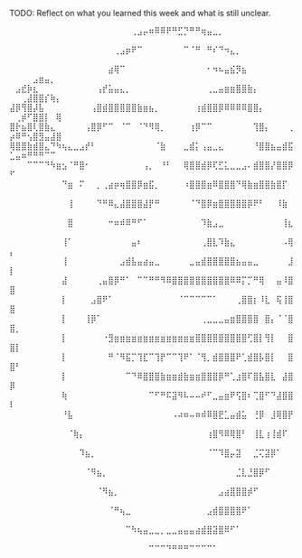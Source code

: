 TODO: Reflect on what you learned this week and what is still unclear.


⠀⠀⠀⠀⠀⠀⠀⠀⠀⠀⠀⠀⠀⠀⠀⠀⠀⠀⠀⠀⠀⢀⣠⡤⠶⠿⠿⠟⠛⣋⡙⠛⠛⢶⣤⣀⡀⠀⠀⠀⠀⠀⠀⠀⠀⠀⠀⠀⠀⠀⠀⠀⠀⠀⠀⠀⠀⠀
⠀⠀⠀⠀⠀⠀⠀⠀⠀⠀⠀⠀⠀⠀⠀⠀⠀⠀⢀⣠⡶⠟⠉⠀⠀⠀⠀⠀⠀⠀⠉⠈⠛⠀⠛⠎⠙⠲⣄⡀⠀⠀⠀⠀⠀⠀⠀⠀⠀⠀⠀⠀⠀⠀⠀⠀⠀⠀
⠀⠀⠀⠀⠀⠀⠀⠀⠀⠀⠀⠀⠀⠀⠀⠀⠀⣴⢿⠉⠀⠀⠀⠀⠀⠀⠀⠀⠀⠀⠀⠀⠀⠀⠂⠲⠦⣤⣮⡻⣦⠀⠀⠀⠀⠀⠀⠀⠀⠀⠀⠀⠀⣠⣶⣤⡀⠀
⠀⣠⣞⡷⣆⠀⠀⠀⠀⠀⠀⠀⠀⠀⠀⢠⡞⣥⣤⣄⡀⠀⠀⠀⠀⠀⠀⠀⠀⠀⠀⠀⠀⠀⢀⣀⣤⣶⣶⣿⣿⣷⡄⠀⠀⠀⠀⠀⠀⠀⠀⢀⣼⣿⣿⡎⢷⡄
⣼⡿⢻⣿⡼⣧⠀⠀⠀⠀⠀⠀⠀⠀⢠⣿⣾⣿⣿⣿⣿⣿⣷⣶⣦⡀⠀⠀⠀⠀⠀⠀⢰⣾⣿⣿⡿⠿⠿⠿⠿⣿⣿⡄⠀⠀⠀⠀⠀⠀⢀⡾⠋⣿⣿⡇⠀⢿
⣿⡗⣦⣿⢇⣿⣷⣄⠀⠀⠀⠀⠀⢠⣿⡿⠋⠉⠀⠈⠉⠀⠈⠙⠻⢿⡀⠀⠀⠀⠀⢰⡿⠉⠉⠀⠀⠀⠀⠀⠀⠀⢹⣿⡄⠀⠀⠀⢀⡴⠿⠛⢢⣿⣻⣤⣼⣿
⢿⣿⣿⣷⣾⣿⣄⠙⠳⢦⣄⣀⣠⡞⠃⠀⠀⠀⠀⠀⠀⠀⠀⠀⠀⠈⣷⠀⠀⠀⣀⣾⡅⢠⣤⣀⣄⠀⠀⠀⠀⠀⠘⣿⣿⣦⣤⣾⣯⣁⣤⠶⠛⠛⠛⠉⠉⠀
⠀⠀⠀⠉⠉⠉⠙⠳⣶⣢⠈⠛⣿⠂⠀⠀⠀⠀⠀⠀⠀⠀⠀⢠⡀⠀⠘⠃⠀⠀⢿⣿⣿⣾⡿⢏⣋⣅⣀⣀⣠⠄⣾⣿⣿⡜⣿⣿⡿⠋⠀⠀⠀⠀⠀⠀⠀⠀
⠀⠀⠀⠀⠀⠀⠀⠀⠀⠙⣶⠀⠍⠀⠀⡀⢀⣴⡶⢶⣿⣿⡿⣶⣯⡀⠀⠀⠀⠀⠰⣿⣿⣿⣶⠿⣿⣿⣿⠙⢿⣷⣶⣿⣿⣷⣿⡏⠀⠀⠀⠀⠀⠀⠀⠀⠀⠀
⠀⠀⠀⠀⠀⠀⠀⠀⠀⠀⢸⠀⠀⠀⠀⠙⠛⠿⣄⣼⣿⣿⣿⣼⡟⠛⠀⠀⠀⠀⠀⠈⠙⣿⡿⣶⣿⣿⣿⣿⣿⡿⠟⠃⠀⠀⠸⣷⠀⠀⠀⠀⠀⠀⠀⠀⠀⠀
⠀⠀⠀⠀⠀⠀⠀⠀⠀⠀⣿⠀⠀⠀⠀⠀⠀⠒⠶⠾⠿⠛⠋⠁⠀⠀⠀⠀⠀⠀⠀⠀⠀⠹⣷⣠⣀⠀⠀⠀⠀⠀⠀⠀⠀⠀⠀⢸⣆⠀⠀⠀⠀⠀⠀⠀⠀⠀
⠀⠀⠀⠀⠀⠀⠀⠀⠀⢸⠁⠀⠀⠀⠀⠀⠀⠀⠀⠀⠀⣤⠆⠀⠀⠀⠀⠀⠀⠀⠀⠀⠀⢀⣿⣇⠹⣷⣄⠀⠀⠀⠀⠀⠀⠀⠀⠠⢿⡄⠀⠀⠀⠀⠀⠀⠀⠀
⠀⠀⠀⠀⠀⠀⠀⠀⠀⢸⠀⠀⠀⠀⠀⠀⠀⠀⠀⣠⣾⣧⣤⣴⣤⣀⠀⠀⠀⠀⠀⣀⣤⣾⣿⣿⣿⣿⣿⣦⣤⣤⣀⠀⠀⠀⠀⠀⣸⡇⠀⠀⠀⠀⠀⠀⠀⠀
⠀⠀⠀⠀⠀⠀⠀⠀⠀⣼⠀⠀⠀⠀⠀⢀⣤⣿⡿⠛⠁⠀⠉⠉⠛⠛⠻⠿⣿⣿⣿⣿⣿⣿⣿⣿⣿⣿⠿⠿⡍⡉⠛⢿⠀⠀⣤⠸⣿⣿⠀⠀⠀⠀⠀⠀⠀⠀
⠀⠀⠀⠀⠀⠀⠀⠀⠀⡇⠀⠀⠀⠀⣠⣿⠟⠁⠀⠀⠀⠀⠀⠀⠀⠀⠀⠀⠀⠈⠉⠉⠉⠉⠉⠁⠀⠀⠀⢀⣿⣿⡆⠸⣇⠀⢯⢸⣿⣿⠀⠀⠀⠀⠀⠀⠀⠀
⠀⠀⠀⠀⠀⠀⠀⠀⠀⡇⠀⠀⠀⢸⡿⠁⠀⠀⠀⠀⠀⠀⠀⠀⠀⠀⠀⠀⠀⠀⠀⠀⠀⢀⣀⣀⣀⣤⣶⣿⣿⣿⣿⠀⣿⡄⠈⠈⣿⣿⡀⠀⠀⠀⠀⠀⠀⠀
⠀⠀⠀⠀⠀⠀⠀⠀⠀⡇⠀⠀⠀⠀⠀⠀⠐⣻⣶⣶⣶⣶⣶⣶⣶⣶⣶⣶⣶⣶⣶⣶⣿⣿⣿⣿⣿⣿⣿⣿⣿⢋⣿⡇⢻⡇⠀⠀⣿⣿⡇⠀⠀⠀⠀⠀⠀⠀
⠀⠀⠀⠀⠀⠀⠀⠀⠀⡇⠀⠀⠀⠀⠀⠀⠀⠛⠈⠻⣯⡉⢹⣏⠉⢹⡟⠉⠉⢹⠟⠁⠈⢻⡀⣾⣿⣿⣿⠟⢁⣾⣿⡧⣿⡇⠀⠀⣿⣿⠃⠀⠀⠀⠀⠀⠀⠀
⠀⠀⠀⠀⠀⠀⠀⠀⠀⡇⠀⠀⠀⠀⠀⠀⠀⠀⠀⠀⠉⠙⠿⣿⣿⣿⣷⣶⣶⣾⣷⣶⣶⣿⣿⣿⡿⠛⢁⣰⣿⠏⣿⣧⣿⣇⠀⣼⣿⡿⠀⠀⠀⠀⠀⠀⠀⠀
⠀⠀⠀⠀⠀⠀⠀⠀⠀⢷⠀⠀⠀⠀⠀⠀⠀⠀⠀⠀⠀⠀⠀⠀⠉⠋⠛⠯⣽⠻⠧⠤⠤⠞⠋⣀⣤⣶⠟⢫⣿⠆⢉⣿⠋⠙⣼⣿⣿⠇⠀⠀⠀⠀⠀⠀⠀⠀
⠀⠀⠀⠀⠀⠀⠀⠀⠀⠘⣧⠀⠀⠀⠀⠀⠀⠀⠀⠀⠀⠀⠀⠀⠀⠀⠀⠀⠠⠴⠶⠤⠶⠾⠿⣿⣟⣁⣤⣾⣥⠀⢘⡿⠀⣸⢿⣿⡟⠀⠀⠀⠀⠀⠀⠀⠀⠀
⠀⠀⠀⠀⠀⠀⠀⠀⠀⠀⠈⢷⡄⠀⠀⠀⠀⠀⠀⠀⠀⠀⠀⠀⠀⠀⠀⠀⠀⠀⠀⠀⠀⠀⢰⣿⠻⠿⢿⣿⠃⠀⢸⣇⢰⢸⣾⠏⠀⠀⠀⠀⠀⠀⠀⠀⠀⠀
⠀⠀⠀⠀⠀⠀⠀⠀⠀⠀⠀⠀⠹⣦⡀⠀⠀⠀⠀⠀⠀⠀⠀⠀⠀⠀⠀⠀⠀⠀⠀⠀⠀⠀⠈⠉⠹⣿⡤⣽⠀⠀⣈⢍⣽⡿⠁⠀⠀⠀⠀⠀⠀⠀⠀⠀⠀⠀
⠀⠀⠀⠀⠀⠀⠀⠀⠀⠀⠀⠀⠀⠈⠻⣦⡀⠀⠀⠀⠀⠀⠀⠀⠀⠀⠀⠀⠀⠀⠀⠀⠀⠀⠀⠀⠀⠀⠀⣈⣇⣘⣿⡿⠋⠀⠀⠀⠀⠀⠀⠀⠀⠀⠀⠀⠀⠀
⠀⠀⠀⠀⠀⠀⠀⠀⠀⠀⠀⠀⠀⠀⠀⠈⠻⣦⡀⠀⠀⠀⠀⠀⠀⠀⠀⠀⠀⠀⠀⠀⠀⠀⠀⠀⣠⣴⣿⣿⣿⡾⠋⠀⠀⠀⠀⠀⠀⠀⠀⠀⠀⠀⠀⠀⠀⠀
⠀⠀⠀⠀⠀⠀⠀⠀⠀⠀⠀⠀⠀⠀⠀⠀⠀⠈⠛⢦⣀⠀⠀⠀⠀⠀⠀⠀⠀⠀⠀⠀⠀⠀⣠⣾⣿⣿⣿⣿⠟⠁⠀⠀⠀⠀⠀⠀⠀⠀⠀⠀⠀⠀⠀⠀⠀⠀
⠀⠀⠀⠀⠀⠀⠀⠀⠀⠀⠀⠀⠀⠀⠀⠀⠀⠀⠀⠀⠉⠳⢦⣤⣀⣀⡀⣀⣀⣤⣤⣤⣴⣾⣿⣽⣿⠿⠋⠁⠀⠀⠀⠀⠀⠀⠀⠀⠀⠀⠀⠀⠀⠀⠀⠀⠀⠀
⠀⠀⠀⠀⠀⠀⠀⠀⠀⠀⠀⠀⠀⠀⠀⠀⠀⠀⠀⠀⠀⠀⠀⠀⠉⠉⠉⠙⠛⠛⠛⠉⠉⠉⠉⠁⠀⠀⠀⠀⠀⠀⠀⠀⠀⠀⠀⠀⠀⠀⠀⠀⠀⠀⠀⠀⠀⠀